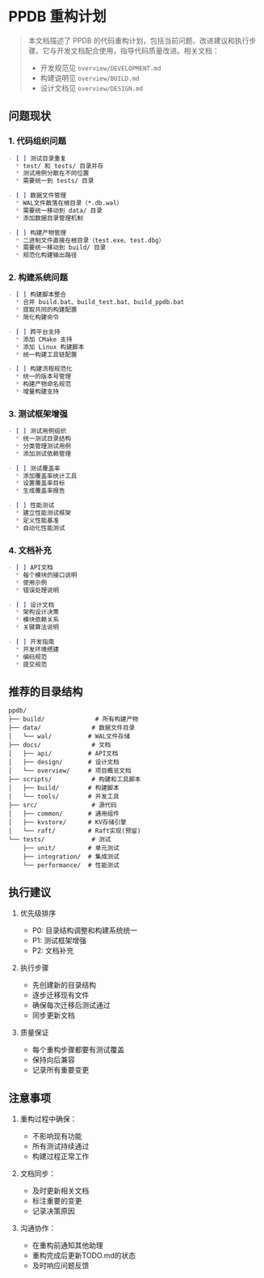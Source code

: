 # PPDB 重构计划

> 本文档描述了 PPDB 的代码重构计划，包括当前问题、改进建议和执行步骤。它与开发文档配合使用，指导代码质量改进。相关文档：
> - 开发规范见 `overview/DEVELOPMENT.md`
> - 构建说明见 `overview/BUILD.md`
> - 设计文档见 `overview/DESIGN.md`

## 问题现状

### 1. 代码组织问题
```markdown
- [ ] 测试目录重复
  * test/ 和 tests/ 目录并存
  * 测试用例分散在不同位置
  * 需要统一到 tests/ 目录

- [ ] 数据文件管理
  * WAL文件散落在根目录（*.db.wal）
  * 需要统一移动到 data/ 目录
  * 添加数据目录管理机制

- [ ] 构建产物管理
  * 二进制文件直接在根目录（test.exe、test.dbg）
  * 需要统一移动到 build/ 目录
  * 规范化构建输出路径
```

### 2. 构建系统问题
```markdown
- [ ] 构建脚本整合
  * 合并 build.bat、build_test.bat、build_ppdb.bat
  * 提取共同的构建配置
  * 简化构建命令

- [ ] 跨平台支持
  * 添加 CMake 支持
  * 添加 Linux 构建脚本
  * 统一构建工具链配置

- [ ] 构建流程规范化
  * 统一的版本号管理
  * 构建产物命名规范
  * 增量构建支持
```

### 3. 测试框架增强
```markdown
- [ ] 测试用例组织
  * 统一测试目录结构
  * 分类管理测试用例
  * 添加测试依赖管理

- [ ] 测试覆盖率
  * 添加覆盖率统计工具
  * 设置覆盖率目标
  * 生成覆盖率报告

- [ ] 性能测试
  * 建立性能测试框架
  * 定义性能基准
  * 自动化性能测试
```

### 4. 文档补充
```markdown
- [ ] API文档
  * 每个模块的接口说明
  * 使用示例
  * 错误处理说明

- [ ] 设计文档
  * 架构设计决策
  * 模块依赖关系
  * 关键算法说明

- [ ] 开发指南
  * 开发环境搭建
  * 编码规范
  * 提交规范
```

## 推荐的目录结构

```
ppdb/
├── build/              # 所有构建产物
├── data/              # 数据文件目录
│   └── wal/          # WAL文件存储
├── docs/              # 文档
│   ├── api/          # API文档
│   ├── design/       # 设计文档
│   └── overview/     # 项目概览文档
├── scripts/           # 构建和工具脚本
│   ├── build/        # 构建脚本
│   └── tools/        # 开发工具
├── src/               # 源代码
│   ├── common/       # 通用组件
│   ├── kvstore/      # KV存储引擎
│   └── raft/         # Raft实现(预留)
└── tests/             # 测试
    ├── unit/         # 单元测试
    ├── integration/  # 集成测试
    └── performance/  # 性能测试
```

## 执行建议

1. 优先级排序
   - P0: 目录结构调整和构建系统统一
   - P1: 测试框架增强
   - P2: 文档补充

2. 执行步骤
   - 先创建新的目录结构
   - 逐步迁移现有文件
   - 确保每次迁移后测试通过
   - 同步更新文档

3. 质量保证
   - 每个重构步骤都要有测试覆盖
   - 保持向后兼容
   - 记录所有重要变更

## 注意事项

1. 重构过程中确保：
   - 不影响现有功能
   - 所有测试持续通过
   - 构建过程正常工作

2. 文档同步：
   - 及时更新相关文档
   - 标注重要的变更
   - 记录决策原因

3. 沟通协作：
   - 在重构前通知其他助理
   - 重构完成后更新TODO.md的状态
   - 及时响应问题反馈